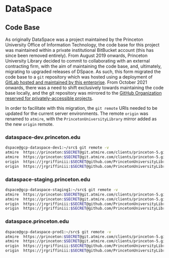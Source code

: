# DataSpace

## Code Base

As originally DataSpace was a project maintained by the Princeton University Office of Information Technology, the code base for this project was maintained within a private institutional BitBucket account (this has since been removed entirely). From August 2019 onwards, Princeton University Library decided to commit to collaborating with an external contracting firm, with the aim of maintaining the code base, and, ultimately, migrating to upgraded releases of DSpace. As such, this form migrated the code base to a `git` repository which was hosted using a deployment of [GitLab hosted and maintained by this enterprise](https://git.atmire.com/clients/princeton-5). From October 2021 onwards, there was a need to shift exclusively towards maintaining the code base locally, and the git repository was mirrored to the [GitHub Organization reserved for privately-accessible projects](https://github.com/PrincetonUniversityLibrary/princeton-5).

In order to facilitate with this migration, the `git remote` URIs needed to be updated for the current server environments. The remote `origin` was renamed to `atmire`, with the `PrincetonUniversityLibrary` mirror added as the new `origin` remote.

### dataspace-dev.princeton.edu

```bash
dspace@gcp-dataspace-dev1:~/src$ git remote -v
atmire  https://princeton:$SECRET@git.atmire.com/clients/princeton-5.git (fetch)
atmire  https://princeton:$SECRET@git.atmire.com/clients/princeton-5.git (push)
origin  https://jrgriffiniii:$SECRET@github.com/PrincetonUniversityLibrary/princeton-5.git (fetch)
origin  https://jrgriffiniii:$SECRET@github.com/PrincetonUniversityLibrary/princeton-5.git (push)
```

### dataspace-staging.princeton.edu

```bash
dspace@gcp-dataspace-staging1:~/src$ git remote -v
atmire  https://princeton:$SECRET@git.atmire.com/clients/princeton-5.git (fetch)
atmire  https://princeton:$SECRET@git.atmire.com/clients/princeton-5.git (push)
origin  https://jrgriffiniii:$SECRET@github.com/PrincetonUniversityLibrary/princeton-5.git (fetch)
origin  https://jrgriffiniii:$SECRET@github.com/PrincetonUniversityLibrary/princeton-5.git (push)
```

### dataspace.princeton.edu

```bash
dspace@gcp-dataspace-prod1:~/src$ git remote -v
atmire  https://princeton:$SECRET@git.atmire.com/clients/princeton-5.git (fetch)
atmire  https://princeton:$SECRET@git.atmire.com/clients/princeton-5.git (push)
origin  https://jrgriffiniii:$SECRET@github.com/PrincetonUniversityLibrary/princeton-5.git (fetch)
origin  https://jrgriffiniii:$SECRET@github.com/PrincetonUniversityLibrary/princeton-5.git (push)
```

